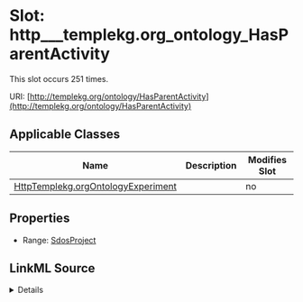 

# Slot: http___templekg.org_ontology_HasParentActivity




This slot occurs 251 times.


URI: [http://templekg.org/ontology/HasParentActivity](http://templekg.org/ontology/HasParentActivity)



<!-- no inheritance hierarchy -->





## Applicable Classes

| Name | Description | Modifies Slot |
| --- | --- | --- |
| [HttpTemplekg.orgOntologyExperiment](../classes/HttpTemplekg.orgOntologyExperiment.md) |  |  no  |







## Properties

* Range: [SdosProject](../classes/SdosProject.md)







## LinkML Source

<details>

```yaml
name: http___templekg.org_ontology_HasParentActivity
from_schema: okns:climatepub4-kg
rank: 1000
slot_uri: http://templekg.org/ontology/HasParentActivity
alias: http___templekg.org_ontology_HasParentActivity
domain_of:
- http___templekg.org_ontology_Experiment
range: sdos_Project

```
</details>